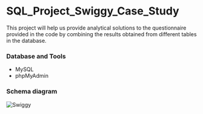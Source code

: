 <h1>SQL_Project_Swiggy_Case_Study</h1>

<p>This project will help us provide analytical solutions to the questionnaire provided in the code by combining the results obtained from different tables in the database.</p>


<h3>Database and Tools</h3>
<ul>
  <li>MySQL</li>
  <li>phpMyAdmin</li>
</ul>

<h3>Schema diagram</h3>

![Swiggy](https://github.com/Sharath1036/sql-data-analysis-projects/assets/83855796/8ca9306b-f044-4309-b59c-6bc17fb99176)

